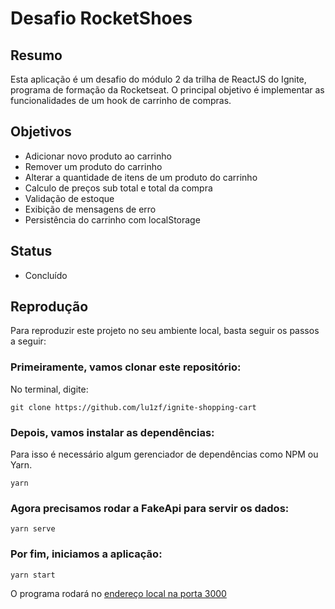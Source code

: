 # Desafio RocketShoes

## Resumo
Esta aplicação é um desafio do módulo 2 da trilha de ReactJS do Ignite, programa de formação da Rocketseat. O principal objetivo é implementar as funcionalidades de um hook de carrinho de compras.

## Objetivos
- Adicionar novo produto ao carrinho
- Remover um produto do carrinho
- Alterar a quantidade de itens de um produto do carrinho
- Calculo de preços sub total e total da compra
- Validação de estoque
- Exibição de mensagens de erro
- Persistência do carrinho com localStorage

## Status
- Concluído

## Reprodução
Para reproduzir este projeto no seu ambiente local, basta seguir os passos a seguir: 

### Primeiramente, vamos clonar este repositório:
No terminal, digite:
```
git clone https://github.com/lu1zf/ignite-shopping-cart
```

### Depois, vamos instalar as dependências:
Para isso é necessário algum gerenciador de dependências como NPM ou Yarn.

```
yarn
```

### Agora precisamos rodar a FakeApi para servir os dados:
```
yarn serve
```

### Por fim, iniciamos a aplicação:
```
yarn start
```
O programa rodará no [endereço local na porta 3000](http://localhost:3000/)